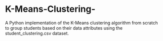 # K-Means-Clustering-
A Python implementation of the K-Means clustering algorithm from scratch to group students based on their data attributes using the student_clustering.csv dataset.
